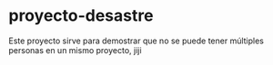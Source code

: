 # proyecto-desastre
Este proyecto sirve para demostrar que no se puede tener múltiples personas en un mismo proyecto, jiji
